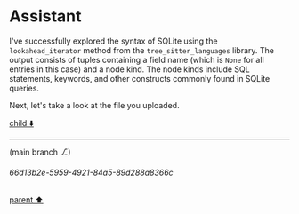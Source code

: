 # Assistant

I've successfully explored the syntax of SQLite using the `lookahead_iterator` method from the `tree_sitter_languages` library. The output consists of tuples containing a field name (which is `None` for all entries in this case) and a node kind. The node kinds include SQL statements, keywords, and other constructs commonly found in SQLite queries.

Next, let's take a look at the file you uploaded.

[child ⬇️](#66d13b2e-5959-4921-84a5-89d288a8366c)

---

(main branch ⎇)
###### 66d13b2e-5959-4921-84a5-89d288a8366c
[parent ⬆️](#4dcd1b30-3854-4f51-8a5e-266c0a59bd14)
